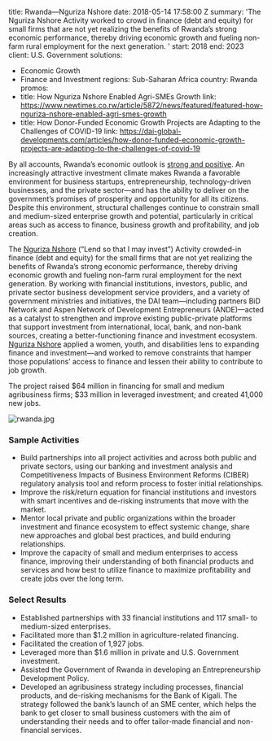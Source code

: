 
title: Rwanda—Nguriza Nshore
date: 2018-05-14 17:58:00 Z
summary: 'The Nguriza Nshore Activity worked to crowd in finance (debt and equity)
  for small firms that are not yet realizing the benefits of Rwanda’s strong economic
  performance, thereby driving economic growth and fueling non-farm rural employment
  for the next generation. '
start: 2018
end: 2023
client: U.S. Government
solutions:
- Economic Growth
- Finance and Investment
regions: Sub-Saharan Africa
country: Rwanda
promos:
- title: How Nguriza Nshore Enabled Agri-SMEs Growth
  link: https://www.newtimes.co.rw/article/5872/news/featured/featured-how-nguriza-nshore-enabled-agri-smes-growth
- title: How Donor-Funded Economic Growth Projects are Adapting to the Challenges
    of COVID-19
  link: https://dai-global-developments.com/articles/how-donor-funded-economic-growth-projects-are-adapting-to-the-challenges-of-covid-19


By all accounts, Rwanda’s economic outlook is [strong and positive](https://www.dai.com/news/dai-set-to-launch-usaid-small-business-growth-program-in-rwanda). An increasingly attractive investment climate makes Rwanda a favorable environment for business startups, entrepreneurship, technology-driven businesses, and the private sector—and has the ability to deliver on the government’s promises of prosperity and opportunity for all its citizens. Despite this environment, structural challenges continue to constrain small and medium-sized enterprise growth and potential, particularly in critical areas such as access to finance, business growth and profitability, and job creation.

The [Nguriza Nshore](http://www.ngurizanshore.rw/) (“Lend so that I may invest”) Activity crowded-in finance (debt and equity) for the small firms that are not yet realizing the benefits of Rwanda’s strong economic performance, thereby driving economic growth and fueling non-farm rural employment for the next generation. By working with financial institutions, investors, public, and private sector business development service providers, and a variety of government ministries and initiatives, the DAI team—including partners BiD Network and Aspen Network of Development Entrepreneurs (ANDE)—acted as a catalyst to strengthen and improve existing public-private platforms that support investment from international, local, bank, and non-bank sources, creating a better-functioning finance and investment ecosystem. [Nguriza Nshore](https://www.cnbcafrica.com/videos/2019/03/18/understanding-the-nguriza-nshore-project/) applied a women, youth, and disabilities lens to expanding finance and investment—and worked to remove constraints that hamper those populations’ access to finance and lessen their ability to contribute to job growth.

The project raised $64 million in financing for small and medium agribusiness firms; $33 million in leveraged investment; and created 41,000 new jobs.

![rwanda.jpg](/uploads/rwanda.jpg)

### Sample Activities

* Build partnerships into all project activities and across both public and private sectors, using our banking and investment analysis and Competitiveness Impacts of Business Environment Reforms (CIBER) regulatory analysis tool and reform process to foster initial relationships.
* Improve the risk/return equation for financial institutions and investors with smart incentives and de-risking instruments that move with the market.
* Mentor local private and public organizations within the broader investment and finance ecosystem to effect systemic change, share new approaches and global best practices, and build enduring relationships.
* Improve the capacity of small and medium enterprises to access finance, improving their understanding of both financial products and services and how best to utilize finance to maximize profitability and create jobs over the long term.

### Select Results

* Established partnerships with 33 financial institutions and 117 small- to medium-sized enterprises.
* Facilitated more than $1.2 million in agriculture-related financing.
* Facilitated the creation of 1,927 jobs.
* Leveraged more than $1.6 million in private and U.S. Government investment.
* Assisted the Government of Rwanda in developing an Entrepreneurship Development Policy.
* Developed an agribusiness strategy including processes, financial products, and de-risking mechanisms for the Bank of Kigali. The strategy followed the bank’s launch of an SME center, which helps the bank to get closer to small business customers with the aim of understanding their needs and to offer tailor-made financial and non-financial services.
